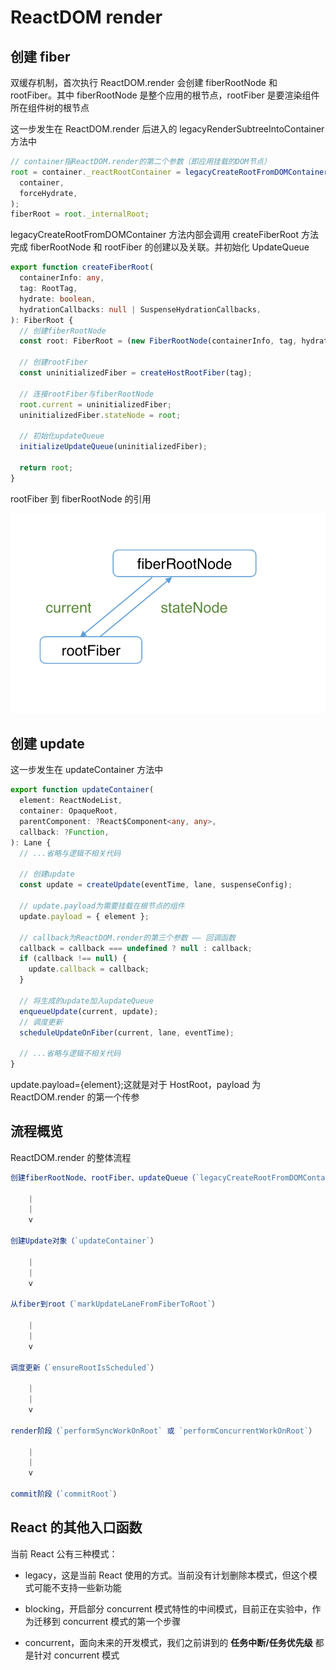 # ReactDOM render

## 创建 fiber

双缓存机制，首次执行 ReactDOM.render 会创建 fiberRootNode 和 rootFiber。其中 fiberRootNode 是整个应用的根节点，rootFiber 是要渲染组件所在组件树的根节点

这一步发生在 ReactDOM.render 后进入的 legacyRenderSubtreeIntoContainer 方法中

```typescript
// container指ReactDOM.render的第二个参数（即应用挂载的DOM节点）
root = container._reactRootContainer = legacyCreateRootFromDOMContainer(
  container,
  forceHydrate,
);
fiberRoot = root._internalRoot;
```

legacyCreateRootFromDOMContainer 方法内部会调用 createFiberRoot 方法完成 fiberRootNode 和 rootFiber 的创建以及关联。并初始化 UpdateQueue

```typescript
export function createFiberRoot(
  containerInfo: any,
  tag: RootTag,
  hydrate: boolean,
  hydrationCallbacks: null | SuspenseHydrationCallbacks,
): FiberRoot {
  // 创建fiberRootNode
  const root: FiberRoot = (new FiberRootNode(containerInfo, tag, hydrate): any);

  // 创建rootFiber
  const uninitializedFiber = createHostRootFiber(tag);

  // 连接rootFiber与fiberRootNode
  root.current = uninitializedFiber;
  uninitializedFiber.stateNode = root;

  // 初始化updateQueue
  initializeUpdateQueue(uninitializedFiber);

  return root;
}
```

rootFiber 到 fiberRootNode 的引用

![fiber](../../../resource/blogs/images/Fiber架构的实现原理/ReactDOM.render.png)

## 创建 update

这一步发生在 updateContainer 方法中

```typescript
export function updateContainer(
  element: ReactNodeList,
  container: OpaqueRoot,
  parentComponent: ?React$Component<any, any>,
  callback: ?Function,
): Lane {
  // ...省略与逻辑不相关代码

  // 创建update
  const update = createUpdate(eventTime, lane, suspenseConfig);

  // update.payload为需要挂载在根节点的组件
  update.payload = { element };

  // callback为ReactDOM.render的第三个参数 —— 回调函数
  callback = callback === undefined ? null : callback;
  if (callback !== null) {
    update.callback = callback;
  }

  // 将生成的update加入updateQueue
  enqueueUpdate(current, update);
  // 调度更新
  scheduleUpdateOnFiber(current, lane, eventTime);

  // ...省略与逻辑不相关代码
}
```

update.payload={element};这就是对于 HostRoot，payload 为 ReactDOM.render 的第一个传参

## 流程概览

ReactDOM.render 的整体流程

```typescript
创建fiberRootNode、rootFiber、updateQueue（`legacyCreateRootFromDOMContainer`）

    |
    |
    v

创建Update对象（`updateContainer`）

    |
    |
    v

从fiber到root（`markUpdateLaneFromFiberToRoot`）

    |
    |
    v

调度更新（`ensureRootIsScheduled`）

    |
    |
    v

render阶段（`performSyncWorkOnRoot` 或 `performConcurrentWorkOnRoot`）

    |
    |
    v

commit阶段（`commitRoot`）
```

## React 的其他入口函数

当前 React 公有三种模式：

- legacy，这是当前 React 使用的方式。当前没有计划删除本模式，但这个模式可能不支持一些新功能

- blocking，开启部分 concurrent 模式特性的中间模式，目前正在实验中，作为迁移到 concurrent 模式的第一个步骤

- concurrent，面向未来的开发模式，我们之前讲到的 **任务中断/任务优先级** 都是针对 concurrent 模式
